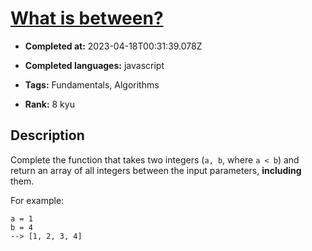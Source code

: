 # [What is between?](https://www.codewars.com/kata/55ecd718f46fba02e5000029)

- **Completed at:** 2023-04-18T00:31:39.078Z

- **Completed languages:** javascript

- **Tags:** Fundamentals, Algorithms

- **Rank:** 8 kyu

## Description

Complete the function that takes two integers (`a, b`, where `a < b`) and return an array of all integers between the input parameters, **including** them.

For example:
```
a = 1
b = 4
--> [1, 2, 3, 4]
```